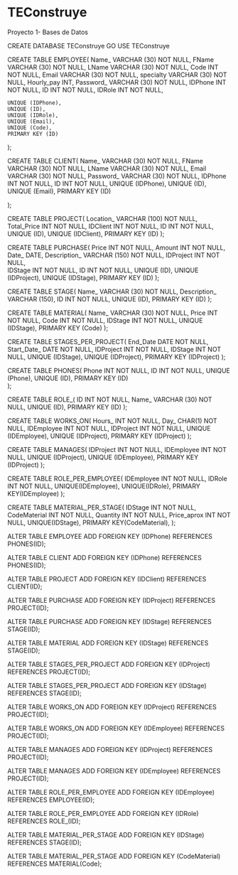 # TEConstruye
Proyecto 1- Bases de Datos

CREATE DATABASE TEConstruye
GO
USE TEConstruye

CREATE TABLE EMPLOYEE(
	Name_ 						VARCHAR (30)           	NOT NULL,
	FName 						VARCHAR (30)          	NOT NULL,
	LName 						VARCHAR (30)          	NOT NULL,
	Code 						INT		    	NOT NULL,
	Email 						VARCHAR (30)          	NOT NULL,
	specialty 					VARCHAR (30)		NOT NULL,
	Hourly_pay 					INT,
	Password_					VARCHAR (30)      	NOT NULL,
	IDPhone 					INT			NOT NULL,
	ID 						INT   			NOT NULL, 
	IDRole 						INT			NOT NULL,

	UNIQUE (IDPhone),
	UNIQUE (ID),
	UNIQUE (IDRole),
	UNIQUE (Email),
	UNIQUE (Code),
	PRIMARY KEY (ID)
);

CREATE TABLE CLIENT(
	Name_ 						VARCHAR (30)           	NOT NULL,
	FName 						VARCHAR (30)          	NOT NULL,
	LName 						VARCHAR (30)          	NOT NULL,
	Email 						VARCHAR (30)          	NOT NULL,
	Password_ 					VARCHAR (30)		NOT NULL,
	IDPhone 					INT			NOT NULL,
	ID 						INT			NOT NULL,
	UNIQUE (IDPhone),
	UNIQUE (ID),
	UNIQUE (Email),
	PRIMARY KEY (ID)

);

CREATE TABLE PROJECT(
	Location_ 					VARCHAR (100)          NOT NULL,
	Total_Price 					INT		       NOT NULL,
	IDClient 					INT		       NOT NULL,
	ID 						INT		       NOT NULL,
	UNIQUE (ID),
	UNIQUE (IDClient),
	PRIMARY KEY (ID)
);

CREATE TABLE PURCHASE(
	Price 						INT			NOT NULL,
	Amount 						INT			NOT NULL,
	Date_						DATE,
	Description_ 					VARCHAR (150)       	NOT NULL,
	IDProject 					INT			NOT NULL,	
	IDStage 					INT			NOT NULL,
	ID 						INT			NOT NULL,
	UNIQUE (ID),
	UNIQUE (IDProject),
	UNIQUE (IDStage),
	PRIMARY KEY (ID)
);

CREATE TABLE STAGE(
	Name_						VARCHAR (30)          	NOT NULL,
	Description_ 					VARCHAR (150),
	ID 		  					INT		NOT NULL,
	UNIQUE (ID),
	PRIMARY KEY (ID)
);

CREATE TABLE MATERIAL(
	Name_			 			VARCHAR (30)          	NOT NULL,
	Price 						INT			NOT NULL,
	Code 						INT			NOT NULL,
	IDStage 					INT			NOT NULL,
	UNIQUE (IDStage),
	PRIMARY KEY (Code)
);

CREATE TABLE STAGES_PER_PROJECT(
	End_Date					DATE			NOT NULL,
	Start_Date_					DATE			NOT NULL,
	IDProject 					INT			NOT NULL,
	IDStage 					INT			NOT NULL,
	UNIQUE (IDStage),
	UNIQUE (IDProject),
	PRIMARY KEY (IDProject)	
);

CREATE TABLE PHONES(
	Phone 						INT			NOT NULL,
	ID 						INT			NOT NULL,
	UNIQUE (Phone),
	UNIQUE (ID),
	PRIMARY KEY (ID)		
);

CREATE TABLE ROLE_(
	ID 						INT			NOT NULL,
	Name_ 						VARCHAR (30)          	NOT NULL,
	UNIQUE (ID),
	PRIMARY KEY (ID)
);

CREATE TABLE WORKS_ON(
	Hours_ 						INT 			NOT NULL,
	Day_ 						CHAR(1)			NOT NULL,
	IDEmployee 					INT			NOT NULL,
	IDProject 					INT			NOT NULL,
	UNIQUE (IDEmployee),
	UNIQUE (IDProject),
	PRIMARY KEY (IDProject)
);

CREATE TABLE MANAGES(
	IDProject 					INT			NOT NULL,
	IDEmployee 					INT			NOT NULL,
	UNIQUE (IDProject),
	UNIQUE (IDEmployee),
	PRIMARY KEY (IDProject)
);

CREATE TABLE ROLE_PER_EMPLOYEE(
	IDEmployee					INT			NOT NULL,
	IDRole						INT                     NOT NULL,
	UNIQUE(IDEmployee),
	UNIQUE(IDRole),
	PRIMARY KEY(IDEmployee)
	);

CREATE TABLE MATERIAL_PER_STAGE(
	IDStage						INT                     NOT NULL,
	CodeMaterial					INT	                NOT NULL,
	Quantity					INT                     NOT NULL,
	Price_aprox					INT		        NOT NULL,
	UNIQUE(IDStage),
	PRIMARY KEY(CodeMaterial),
	);

ALTER TABLE EMPLOYEE ADD FOREIGN KEY (IDPhone) REFERENCES PHONES(ID);

ALTER TABLE CLIENT ADD FOREIGN KEY (IDPhone) REFERENCES PHONES(ID);

ALTER TABLE PROJECT ADD FOREIGN KEY (IDClient) REFERENCES CLIENT(ID);

ALTER TABLE PURCHASE ADD FOREIGN KEY (IDProject) REFERENCES PROJECT(ID);

ALTER TABLE PURCHASE ADD FOREIGN KEY (IDStage) REFERENCES STAGE(ID);

ALTER TABLE MATERIAL ADD FOREIGN KEY (IDStage) REFERENCES STAGE(ID);

ALTER TABLE STAGES_PER_PROJECT ADD FOREIGN KEY (IDProject) REFERENCES PROJECT(ID);

ALTER TABLE STAGES_PER_PROJECT ADD FOREIGN KEY (IDStage) REFERENCES STAGE(ID);

ALTER TABLE WORKS_ON ADD FOREIGN KEY (IDProject) REFERENCES PROJECT(ID);

ALTER TABLE WORKS_ON ADD FOREIGN KEY (IDEmployee) REFERENCES PROJECT(ID);

ALTER TABLE MANAGES ADD FOREIGN KEY (IDProject) REFERENCES PROJECT(ID);

ALTER TABLE MANAGES ADD FOREIGN KEY (IDEmployee) REFERENCES PROJECT(ID);

ALTER TABLE ROLE_PER_EMPLOYEE ADD FOREIGN KEY (IDEmployee) REFERENCES EMPLOYEE(ID);

ALTER TABLE ROLE_PER_EMPLOYEE ADD FOREIGN KEY (IDRole) REFERENCES ROLE_(ID);

ALTER TABLE MATERIAL_PER_STAGE ADD FOREIGN KEY (IDStage) REFERENCES STAGE(ID);

ALTER TABLE MATERIAL_PER_STAGE ADD FOREIGN KEY (CodeMaterial) REFERENCES MATERIAL(Code);
